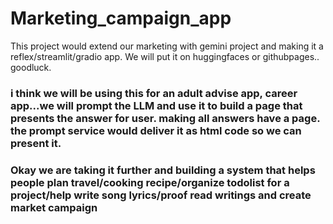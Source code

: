 # Marketing_campaign_app
This project would extend our marketing with gemini project and making it a reflex/streamlit/gradio app. We will put it on huggingfaces or githubpages.. goodluck.
### i think we will be using this for an adult advise app, career app...we will prompt the LLM and use it to build a page that presents the answer for user. making all answers have a page. the prompt service would deliver it as html code so we can present it.

### Okay we are taking it further and building a system that helps people plan travel/cooking recipe/organize todolist for a project/help write song lyrics/proof read writings and create market campaign